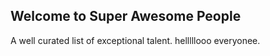 ## Welcome to Super Awesome People

A well curated list of exceptional talent.
helllllooo everyonee.

